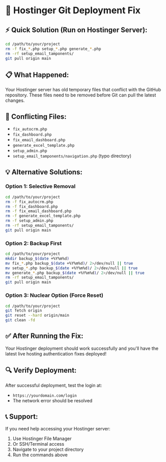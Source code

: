 # 🚀 Hostinger Git Deployment Fix

## ⚡ **Quick Solution (Run on Hostinger Server):**

```bash
cd /path/to/your/project
rm -f fix_*.php setup_*.php generate_*.php
rm -rf setup_email_tamponents/
git pull origin main
```

## 📋 **What Happened:**
Your Hostinger server has old temporary files that conflict with the GitHub repository. These files need to be removed before Git can pull the latest changes.

## 🔧 **Conflicting Files:**
- `fix_autocrm.php`
- `fix_dashboard.php`
- `fix_email_dashboard.php`
- `generate_excel_template.php`
- `setup_admin.php`
- `setup_email_tamponents/navigation.php` (typo directory)

## 💡 **Alternative Solutions:**

### Option 1: Selective Removal
```bash
cd /path/to/your/project
rm -f fix_autocrm.php
rm -f fix_dashboard.php
rm -f fix_email_dashboard.php
rm -f generate_excel_template.php
rm -f setup_admin.php
rm -rf setup_email_tamponents/
git pull origin main
```

### Option 2: Backup First
```bash
cd /path/to/your/project
mkdir backup_$(date +%Y%m%d)
mv fix_*.php backup_$(date +%Y%m%d)/ 2>/dev/null || true
mv setup_*.php backup_$(date +%Y%m%d)/ 2>/dev/null || true
mv generate_*.php backup_$(date +%Y%m%d)/ 2>/dev/null || true
rm -rf setup_email_tamponents/
git pull origin main
```

### Option 3: Nuclear Option (Force Reset)
```bash
cd /path/to/your/project
git fetch origin
git reset --hard origin/main
git clean -fd
```

## ✅ **After Running the Fix:**
Your Hostinger deployment should work successfully and you'll have the latest live hosting authentication fixes deployed!

## 🔍 **Verify Deployment:**
After successful deployment, test the login at:
- `https://yourdomain.com/login`
- The network error should be resolved

## 📞 **Support:**
If you need help accessing your Hostinger server:
1. Use Hostinger File Manager
2. Or SSH/Terminal access
3. Navigate to your project directory
4. Run the commands above